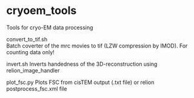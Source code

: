 # cryoem_tools
Tools for cryo-EM data processing

convert_to_tif.sh  
Batch coverter of the mrc movies to tif (LZW compression by IMOD). For counting data only!

invert.sh
Inverts handedness of the 3D-reconstruction using relion_image_handler

plot_fsc.py
Plots FSC from cisTEM output (.txt file) or relion postprocess_fsc.xml file 


